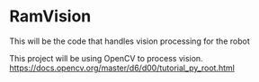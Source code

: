 # RamVision
 This will be the code that handles vision processing for the robot

This project will be using OpenCV to process vision.
https://docs.opencv.org/master/d6/d00/tutorial_py_root.html

